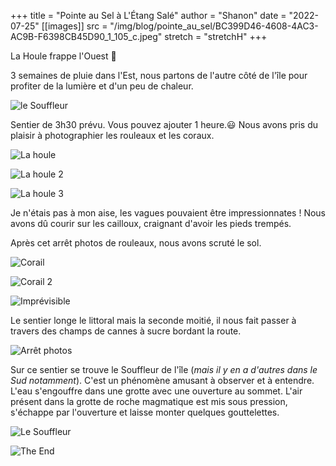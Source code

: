 +++
title = "Pointe au Sel à L'Étang Salé"
author = "Shanon"
date = "2022-07-25"
[[images]]
  src = "/img/blog/pointe_au_sel/BC399D46-4608-4AC3-AC9B-F6398CB45D90_1_105_c.jpeg"
  stretch = "stretchH"
+++

La Houle frappe l'Ouest 🌊

3 semaines de pluie dans l'Est, nous partons de l'autre côté de l'île pour profiter de la lumière et d'un peu de chaleur.

![le Souffleur](/img/blog/pointe_au_sel/5D819829-F196-453F-BFC2-0494A0574511_1_105_c.jpeg)

Sentier de 3h30 prévu. Vous pouvez ajouter 1 heure.😃 Nous avons pris du plaisir à photographier les rouleaux et les coraux. 

![La houle](/img/blog/pointe_au_sel/76A86F23-C48E-491B-A137-BA2CC749EC90_1_201_a.jpeg)

![La houle 2](/img/blog/pointe_au_sel/25928FC0-4CEB-438C-B27A-54C44D97785B_1_105_c.jpeg)

![La houle 3](/img/blog/pointe_au_sel/5D2113BD-FDE1-44CB-ADF4-FE96A22C7B44_1_105_c.jpeg)

Je n'étais pas à mon aise, les vagues pouvaient être impressionnates ! 
Nous avons dû courir sur les cailloux, craignant d'avoir les pieds trempés.  

Après cet arrêt photos de rouleaux, nous avons scruté le sol.

![Corail ](/img/blog/pointe_au_sel/7A0B2E6C-18AD-4A23-9C3C-70D32B1F3C70_1_105_c.jpeg)

![Corail 2](/img/blog/pointe_au_sel/53B88D7B-1547-47A0-A97D-17AB6BD1FF17_1_105_c.jpeg)

![Imprévisible](/img/blog/pointe_au_sel/7AA0EE88-AE4E-431F-ADCF-01F194F8AD5B_1_105_c.jpeg)

Le sentier longe le littoral mais la seconde moitié, il nous fait passer à travers des champs de cannes à sucre bordant la route.

![Arrêt photos](/img/blog/pointe_au_sel/IMG_20220724_113535.jpeg)

Sur ce sentier se trouve le Souffleur de l'île (*mais il y en a d'autres dans le Sud notamment*).
C'est un phénomène amusant à observer et à entendre. L'eau s'engouffre dans une grotte avec une ouverture au sommet. L'air présent dans la grotte de roche magmatique est mis sous pression, s'échappe par l'ouverture et laisse monter quelques gouttelettes. 

![Le Souffleur](/img/blog/pointe_au_sel/CE86CB9B-6CF1-4A75-BD81-1F11D1509E09_1_105_c.jpeg)

![The End](/img/blog/pointe_au_sel/D7F2AE5B-5DA1-49AD-8C8B-831183918BCD_1_201_a.jpeg)
